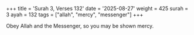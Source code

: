 +++
title = 'Surah 3, Verses 132'
date = '2025-08-27'
weight = 425
surah = 3
ayah = 132
tags = ["allah", "mercy", "messenger"]
+++

Obey Allah and the Messenger, so you may be shown mercy.